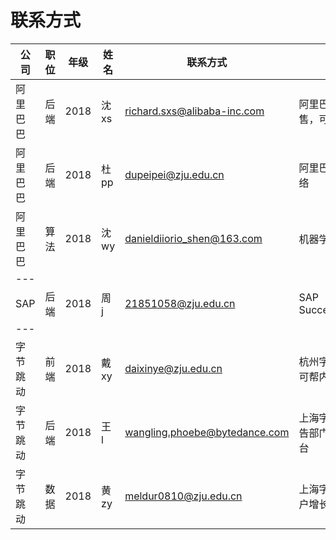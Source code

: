 # 联系方式

| 公司     | 职位 | 年级 | 姓名  | 联系方式                      | 备注                           |
| -------- | ---- | ---- | ----- | ----------------------------- | ------------------------------ |
| 阿里巴巴 | 后端 | 2018 | 沈 xs | richard.sxs@alibaba-inc.com   | 阿里巴巴新零售，可内推         |
| 阿里巴巴 | 后端 | 2018 | 杜 pp | dupeipei@zju.edu.cn           | 阿里巴巴菜鸟网络              |
| 阿里巴巴 | 算法 | 2018 | 沈 wy | danieldiiorio_shen@163.com    | 机器学习岗                   |
| --- |
| SAP      | 后端 | 2018 | 周 j  | 21851058@zju.edu.cn           | SAP SuccessFactors             |
| --- |
| 字节跳动 | 前端 | 2018 | 戴 xy | daixinye@zju.edu.cn           | 杭州字节跳动，可帮内推         |
| 字节跳动 | 后端 | 2018 | 王 l  | wangling.phoebe@bytedance.com | 上海字节跳动广告部门商业化平台 |
| 字节跳动 | 数据 | 2018 | 黄 zy | meldur0810@zju.edu.cn         | 上海字节跳动用户增长部门       |
